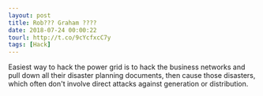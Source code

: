 ```yaml
---
layout: post
title: Rob??? Graham ????
date: 2018-07-24 00:00:22
tourl: http://t.co/9cYcfxcC7y
tags: [Hack]
---
```

Easiest way to hack the power grid is to hack the business networks and pull down all their disaster planning documents, then cause those disasters, which often don't involve direct attacks against generation or distribution.